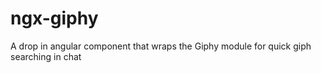 # ngx-giphy
A drop in angular component that wraps the Giphy module for quick giph searching in chat
